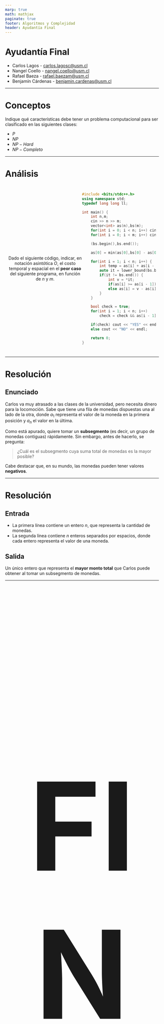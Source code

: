 ```yaml
---
marp: true
math: mathjax
paginate: true
footer: Algoritmos y Complejidad
header: Ayudantía Final
---
```


<!-- _class: title -->
# Ayudantía Final
- Carlos Lagos - carlos.lagosc@usm.cl  
- Nangel Coello - nangel.coello@usm.cl  
- Rafael Baeza - rafael.baezam@usm.cl  
- Benjamín Cárdenas - benjamin.cardenas@usm.cl 

---

# Conceptos

Indique qué características debe tener un problema computacional para ser clasificado en las siguientes clases:

* $P$
* $NP$
* $NP-Hard$
* $NP-Completo$

---

# Análisis

<style scoped>
    code,pre{
        width:80%;
    }
</style>

<div style="display:flex;padding:10px;">

<div style="width:50%;display:flex;align-items:center;text-align:center;">

Dado el siguiente código, indicar, en notación asintótica $O$, el costo temporal y espacial en el **peor caso** del siguiente programa, en función de $n$ y $m$.


</div>


<div style="width:50%;display:flex;align-items:center;justify-content:center;">

```c++
#include <bits/stdc++.h>
using namespace std;
typedef long long ll;

int main() {
    int n,m;
    cin >> n >> m;
    vector<int> as(n),bs(m);
    for(int i = 0; i < n; i++) cin >> as[i];
    for(int i = 0; i < m; i++) cin >> bs[i];

    (bs.begin(),bs.end());

    as[0] = min(as[0],bs[0] - as[0]);

    for(int i = 1; i < n; i++) {
        int temp = as[i] + as[i - 1];
        auto it = lower_bound(bs.begin(),bs.end(),temp);
        if(it != bs.end()) {
            int v = *it;
            if(as[i] >= as[i - 1]) as[i] = min(as[i],v - as[i]);
            else as[i] = v - as[i];
        }
    }

    bool check = true;
    for(int i = 1; i < n; i++)
        check = check && as[i - 1] <= as[i];

    if(check) cout << "YES" << endl;
    else cout << "NO" << endl;

    return 0;
}
```

</div>

</div>

---

# Resolución

## Enunciado

Carlos va muy atrasado a las clases de la universidad, pero necesita dinero para la locomoción. Sabe que tiene una fila de monedas dispuestas una al lado de la otra, donde $a_1$ representa el valor de la moneda en la primera posición y $a_n$ el valor en la última. 

Como está apurado, quiere tomar un **subsegmento** (es decir, un grupo de monedas contiguas) rápidamente. Sin embargo, antes de hacerlo, se pregunta: 

> ¿Cuál es el subsegmento cuya suma total de monedas es la mayor posible? 

Cabe destacar que, en su mundo, las monedas pueden tener valores **negativos**.

---

# Resolución

## Entrada

- La primera línea contiene un entero $n$, que representa la cantidad de monedas.
- La segunda línea contiene $n$ enteros separados por espacios, donde cada entero representa el valor de una moneda.

## Salida

Un único entero que representa el **mayor monto total** que Carlos puede obtener al tomar un subsegmento de monedas.

---

<div align="center">
<h2 style="font-size:400px;">FIN</h2>
</div>